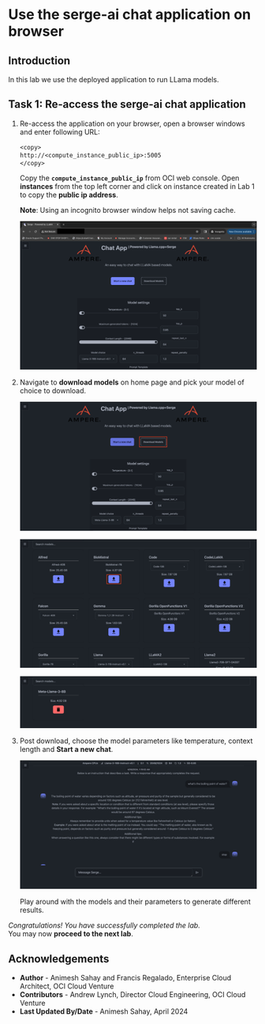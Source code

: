 # Use the serge-ai chat application on browser

## Introduction

In this lab we use the deployed application to run LLama models.

## Task 1: Re-access the serge-ai chat application

1. Re-access the application on your browser, open a browser windows and enter following URL:
    ```
    <copy>
    http://<compute_instance_public_ip>:5005
    </copy>
    ```
    Copy the **```compute_instance_public_ip```** from OCI web console. Open **instances** from the top left corner and click on instance created in Lab 1 to copy the **public ip address**.

    **Note**: Using an incognito browser window helps not saving cache.

    ![](./images/chatbot-run-1.png " ")

2. Navigate to **download models** on home page and pick your model of choice to download.

    ![](./images/download_models.png " ")

    ![](./images/download_models2.png " ")

    ![](./images/download_models3.png " ")

3. Post download, choose the model parameters like temperature, context length and **Start a new chat**.

    ![](./images/chat_bot.png " ")

    Play around with the models and their parameters to generate different results.

*Congratulations! You have successfully completed the lab.*<br/>
You may now **proceed to the next lab**.

## Acknowledgements
* **Author** - Animesh Sahay and Francis Regalado, Enterprise Cloud Architect, OCI Cloud Venture
* **Contributors** -  Andrew Lynch, Director Cloud Engineering, OCI Cloud Venture
* **Last Updated By/Date** - Animesh Sahay, April 2024